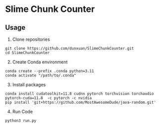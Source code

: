 # Slime Chunk Counter


## Usage

1. Clone repositories

```shell
git clone https://github.com/dunxuan/SlimeChunkCounter.git
cd SlimeChunkCounter
```

2. Create Conda environment

```shell
conda create --prefix .conda python=3.11
conda activate "/path/to/.conda"
```

3. Install packages

```shell
conda install cudatoolkit=11.8 cudnn pytorch torchvision torchaudio pytorch-cuda=11.8  -c pytorch -c nvidia
pip install 'git+https://github.com/MostAwesomeDude/java-random.git'
```

4. Run Code

```shell
python3 run.py
```
